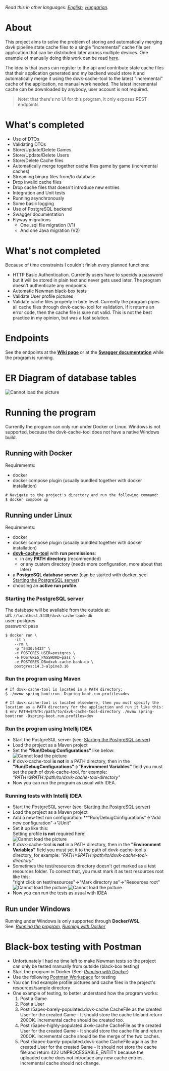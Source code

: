 *Read this in other languages: [English](README.md), [Hungarian](README.hu.md).*

# About
This project aims to solve the problem of storing and automatically merging dxvk pipeline
state cache files to a single "incremental" cache file per application that can be distributed
later across multiple devices. One example of manually doing this work can be read [here](https://www.reddit.com/r/linux_gaming/comments/t5xrho/dxvk_state_cache_for_fixing_stutter_in_apex/).

The idea is that users can register to the api and contribute state cache files that their
application generated and my backend would store it and automatically merge it using the
dxvk-cache-tool to the latest "incremental" cache of the application, no manual work needed.
The latest incremental cache can be downloaded by anybody, user account is not required.

> *Note:* that there's no UI for this program, it only exposes REST endpoints

# What's completed
- Use of DTOs
- Validating DTOs
- Store/Update/Delete Games
- Store/Update/Delete Users
- Store/Delete Cache files
- Automatically merge together cache files game by game (incremental caches)
- Streaming binary files from/to database
- Drop invalid cache files
- Drop cache files that doesn't introduce new entries
- Integration and Unit tests
- Running asynchronously
- Some basic logging
- Use of PostgreSQL backend
- Swagger documentation
- Flyway migrations
  - One .sql file migration (V1)
  - And one Java migration (V2)

# What's not completed
Because of time constraints I couldn't finish every planned functions:
- HTTP Basic Authentication. Currently users have to specidy a password but it will be stored
  in plain text and never gets used later. The program doesn't authenticate any endpoints.
- Automatic Newman black-box tests
- Validate User profile pictures
- Validate cache files properly in byte level. Currently the program pipes all cache files
  through dxvk-cache-tool for validation. If it returns an error code, then the cache file
  is sure not valid. This is not the best practice in my opinion, but was a fast solution.

# Endpoints
See the endpoints at the [**Wiki page**](https://github.com/HereticWay/DXVKStateCacheBank/wiki)
or at the [**Swagger documentation**](http://127.0.0.1:8080/swagger-ui.html) while the program is running.

# ER Diagram of database tables
![Cannot load the picture](https://github.com/HereticWay/DXVKStateCacheBank/raw/docs/docs/db-er-diagram.png)

# Running the program
Currently the program can only run under Docker or Linux. Windows is not supported, because
the dxvk-cache-tool does not have a native Windows build.

## Running with Docker
Requirements:
- docker
- docker compose plugin (usually bundled together with docker installation)
```shell
# Navigate to the project's directory and run the following command:
$ docker compose up
```

## Running under Linux
Requirements:
- docker
- docker compose plugin (usually bundled together with docker installation)
- [**dxvk-cache-tool**](https://github.com/DarkTigrus/dxvk-cache-tool/releases/tag/v1.1.2)
  with **run permissions**:
  - in any **PATH directory** (recommended) 
  - or any custom directory (needs more configuration, more about that later)
- a **PostgreSQL database server** (can be started with docker, see: [Starting the PostgreSQL server](#starting-the-postgresql-server))
- choosing an **active run profile**.

### Starting the PostgreSQL server
The database will be available from the outside at:<br>
url: `//localhost:5430/dxvk-cache-bank-db`<br>
user: postgres<br>
password: pass<br>
```shell
$ docker run \
    -it \
    --rm \
    -p "5430:5432" \
    -e POSTGRES_USER=postgres \
    -e POSTGRES_PASSWORD=pass \
    -e POSTGRES_DB=dxvk-cache-bank-db \
    postgres:14.3-alpine3.16
```

### Run the program using Maven
```shell
# If dxvk-cache-tool is located in a PATH directory:
$ ./mvnw spring-boot:run -Dspring-boot.run.profiles=dev

# If dxvk-cache-tool is located elsewhere, then you must specify the location as a PATH directory for the appliaction and run it like this:
$ env PATH=$PATH:/path/to/dxvk-cache-tool-directory ./mvnw spring-boot:run -Dspring-boot.run.profiles=dev
```

### Run the program using Intellij IDEA
- Start the PostgreSQL server (see: [Starting the PostgreSQL server](#starting-the-postgresql-server))
- Load the project as a Maven project
- Set the **"Run/Debug Configurations"** like below:<br>
![Cannot load the picture](https://github.com/HereticWay/DXVKStateCacheBank/raw/docs/docs/intellij-run-configuration.png)
- If dxvk-cache-tool **is not** in a PATH directory, then in the **"Run/DebugConfigurations"->"Environment Variables"**
  field you must set the path of dxvk-cache-tool, for example: *"PATH=$PATH:/path/to/dxvk-cache-tool-directory"*
- Now you can run the program as usual with IDEA.

### Running tests with Intellij IDEA
- Start the PostgreSQL server (see: [Starting the PostgreSQL server](#starting-the-postgresql-server))
- Load the project as a Maven project
- Add a new test run configuration: **"Run/DebugConfigurations"->"Add new configuration"->"JUnit"
- Set it up like this:<br>
  Setting profile **is not** required here!<br>
  ![Cannot load the picture](https://github.com/HereticWay/DXVKStateCacheBank/raw/docs/docs/intellij-test-configuration.png)
- If dxvk-cache-tool **is not** in a PATH directory, then in the **"Environment Variables"**
  field you must set it to the path of dxvk-cache-tool's directory, for example:
  *"PATH=$PATH:/path/to/dxvk-cache-tool-directory"*
- Sometimes the test/resources directory doesn't get marked as a test resources folder. To correct that,
  you must mark it as test resources root like this:<br>
  "right click on test/resources"->"Mark directory as"->"Resources root"<br>
  ![Cannot load the picture](https://github.com/HereticWay/DXVKStateCacheBank/raw/docs/docs/mark-resource-1.png)
  ![Cannot load the picture](https://github.com/HereticWay/DXVKStateCacheBank/raw/docs/docs/mark-resource-2.png)
- Now you can run the tests as usual with IDEA

## Run under Windows
Running under Windows is only supported through **Docker/WSL**.<br>
See: [*Running the program*](#running-the-program), [*Running with Docker*](#running-with-docker)

# Black-box testing with Postman
- Unfortunately I had no time left to make Newman tests so the project can only be tested manually from outside (black-box testing)
- Start the program in Docker (See: [*Running with Docker*](#running-with-docker))
- Use the following [Postman Workspace](https://www.postman.com/science-saganist-76503499/workspace/cc-dxvk-state-cache-bank/collection/19640926-f241d113-7f3d-4bb9-b59b-1111afe55f89?ctx=documentation)
  for testing
- You can find example profile pictures and cache files in the project's resources/sample directory
- One example of testing, to better understand how the program works:
  1. Post a Game
  2. Post a User
  3. Post r5apex-barely-populated.dxvk-cache CacheFile as the created User for the created Game -
     It should store the cache file and return 200OK. Incremental cache should be created too.
  4. Post r5apex-highly-populated.dxvk-cache CacheFile as the created User for the created Game -
     It should store the cache file and return 200OK. Incremental cache should be the merge of the two caches.
  5. Post r5apex-barely-populated.dxvk-cache CacheFile again as the created User for the created Game -
     It should not store the cache file and return 422 UNPROCESSABLE_ENTITY because the uploaded cache
     does not introduce any new cache entries. Incremental cache should not change.
